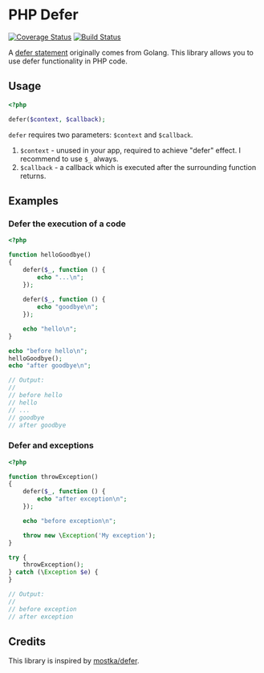 # PHP Defer

[![Coverage Status](https://coveralls.io/repos/github/php-defer/php-defer/badge.svg?branch=master)](https://coveralls.io/github/php-defer/php-defer?branch=master)
[![Build Status](https://travis-ci.org/php-defer/php-defer.svg?branch=master)](https://travis-ci.org/php-defer/php-defer)

A [defer statement](https://blog.golang.org/defer-panic-and-recover) originally comes from Golang. This library allows you to use defer functionality in PHP code.

## Usage

```php
<?php

defer($context, $callback);
```

`defer` requires two parameters: `$context` and `$callback`.

1. `$context` - unused in your app, required to achieve "defer" effect. I recommend to use `$_` always.
2. `$callback` - a callback which is executed after the surrounding function returns.

## Examples

### Defer the execution of a code

```php
<?php

function helloGoodbye()
{
    defer($_, function () {
        echo "...\n";
    });
    
    defer($_, function () {
        echo "goodbye\n";
    });

    echo "hello\n";
}

echo "before hello\n";
helloGoodbye();
echo "after goodbye\n";

// Output:
//
// before hello
// hello
// ...
// goodbye
// after goodbye
```

### Defer and exceptions

```php
<?php

function throwException()
{
    defer($_, function () {
        echo "after exception\n";
    });

    echo "before exception\n";

    throw new \Exception('My exception');
}

try {
    throwException();
} catch (\Exception $e) {
}

// Output:
//
// before exception
// after exception
```

## Credits

This library is inspired by [mostka/defer](https://github.com/tito10047/php-defer).
